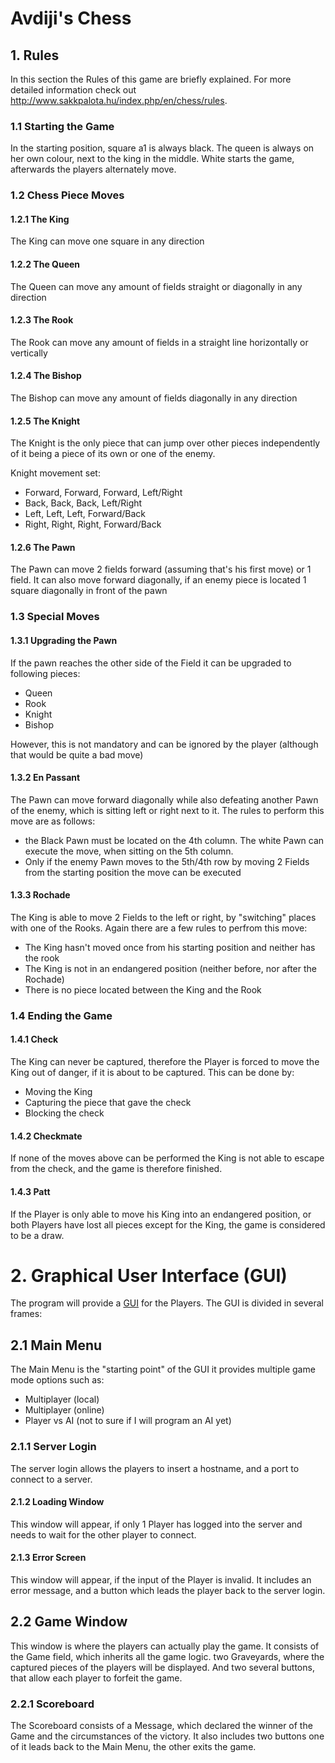 # Avdiji's Chess

## 1. Rules
In this section the Rules of this game are briefly explained. For more detailed information check out http://www.sakkpalota.hu/index.php/en/chess/rules.
### 1.1 Starting the Game
In the starting position, square a1 is always black. The queen is always on her own colour, next to the king in the middle. White starts the game, afterwards the players alternately move.

### 1.2 Chess Piece Moves
#### 1.2.1 The King
The King can move one square in any direction
#### 1.2.2 The Queen
The Queen can move any amount of fields straight or diagonally in any direction
#### 1.2.3 The Rook
The Rook can move any amount of fields in a straight line horizontally or vertically
#### 1.2.4 The Bishop
The Bishop can move any amount of fields diagonally in any direction
#### 1.2.5 The Knight
The Knight is the only piece that can jump over other pieces independently of it being a piece of its own or one of the enemy. 

Knight movement set:
- Forward, Forward, Forward, Left/Right
- Back, Back, Back, Left/Right
- Left, Left, Left, Forward/Back
- Right, Right, Right, Forward/Back

#### 1.2.6 The Pawn
The Pawn can move 2 fields forward (assuming that's his first move) or 1 field. It can also move forward diagonally, if an enemy piece is located 1 square diagonally in front of the pawn

### 1.3 Special Moves
#### 1.3.1 Upgrading the Pawn
If the pawn reaches the other side of the Field it can be upgraded to following pieces:
- Queen
- Rook
- Knight
- Bishop

However, this is not mandatory and can be ignored by the player (although that would be quite a bad move)

#### 1.3.2 En Passant
The Pawn can move forward diagonally while also defeating another Pawn of the enemy, which is sitting left or right next to it. The rules to perform this move are as follows:

- the Black Pawn must be located on the 4th column. The white Pawn can execute the move, when sitting on the 5th column.
- Only if the enemy Pawn moves to the 5th/4th row by moving 2 Fields from the starting position the move can be executed

#### 1.3.3 Rochade
The King is able to move 2 Fields to the left or right, by "switching" places with one of the Rooks. Again there are a few rules to perfrom this move:
- The King hasn't moved once from his starting position and neither has the rook
- The King is not in an endangered position (neither before, nor after the Rochade)
- There is no piece located between the King and the Rook


### 1.4 Ending the Game
#### 1.4.1 Check
The King can never be captured, therefore the Player is forced to move the King out of danger, if it is about to be captured. This can be done by:
- Moving the King
- Capturing the piece that gave the check
- Blocking the check

#### 1.4.2 Checkmate
If none of the moves above can be performed the King is not able to escape from the check, and the game is therefore finished.

#### 1.4.3 Patt
If the Player is only able to move his King into an endangered position, or both Players have lost all pieces except for the King, the game is considered to be a draw.

# 2. Graphical User Interface (GUI)
The program will provide a [GUI](Chess_GUI_Template.pdf) for the Players. The GUI is divided in several frames:

## 2.1 Main Menu
The Main Menu is the "starting point" of the GUI it provides multiple game mode options such as:
- Multiplayer (local)
- Multiplayer (online)
- Player vs AI (not to sure if I will program an AI yet)

### 2.1.1 Server Login
The server login allows the players to insert a hostname, and a port to connect to a server.

#### 2.1.2 Loading Window
This window will appear, if only 1 Player has logged into the server and needs to wait for the other player to connect.
#### 2.1.3 Error Screen
This window will appear, if the input of the Player is invalid. It includes an error message, and a button which leads the player back to the server login.

## 2.2 Game Window
This window is where the players can actually play the game. It consists of the Game field, which inherits all the game logic. two Graveyards, where the captured pieces of the players will be displayed. And two several buttons, that allow each player to forfeit the game.

### 2.2.1 Scoreboard
The Scoreboard consists of a Message, which declared the winner of the Game and the circumstances of the victory. It also includes two buttons one of it leads back to the Main Menu, the other exits the game.

